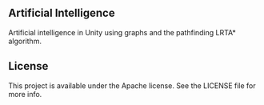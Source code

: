## Artificial Intelligence

Artificial intelligence in Unity using graphs and the pathfinding LRTA* algorithm.

## License

This project is available under the Apache license. See the LICENSE file for more info.
